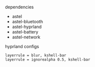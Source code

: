 
dependencies
- astel
- astel-bluetooth
- astel-hyprland
- astel-battery
- astel-network

hyprland configs

```
layerrule = blur, kshell-bar
layerrule = ignorealpha 0.5, kshell-bar
```